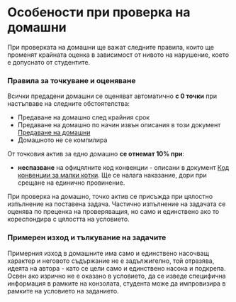 # Особености при проверка на домашни

При проверката на домашни ще важат следните правила, които ще променят крайната оценка в зависимост от нивото на нарушение, което е допуснато от студентите.

### Правила за точкуване и оценяване

Всички предадени домашни се оценяват автоматично **с 0 точки** при настъпваве на следните обстоятелства:
- Предаване на домашно след крайния срок
- Предаване на домашно по начин извън описания в този документ [Предаване на домашни](../submit/README.md)
- Домашното не се компилира

От точковия актив за едно домашно **се отнемат 10% при**:
- **неспазване** на офицялните код конвенции - описани в документ [Код конвенции за малки котки](../../_extra/code_conventions/README.md). Ще се налага наказание, дори при срещане на единично провинение.

При проверка на домашно, точко актив се присъжда при цялостно изпълнение на поставена задача. Частично изпълнение на задачата се оценява по преценка на проверяващия, но само и единствено ако то кореспондира с цялостта на условието. 

### Примерен изход и тълкувание на задачите

Примерния изход в домашните има само и единствено насочващ характер и неговото съдържание не е задължигелно, 
той отразява, идеята на автора - като се цели само и единствено насока и подкрепа. Освен ако изрично не е оказано в условието, да се изведе специфична информация в рамките на конзолата, студента може да импровизира в рамките на условието на заданието. 